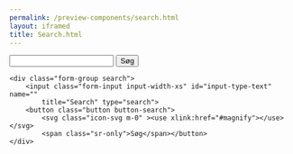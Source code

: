```yaml
--- 
permalink: /preview-components/search.html
layout: iframed 
title: Search.html
---
```

<div class="container">
    <div class="form-group search">
        <input class="form-input input-char-27" id="input-type-text" name=""
            title="Search" type="search">
        <button class="button button-search">Søg</button>
    </div>

    <div class="form-group search">
        <input class="form-input input-width-xs" id="input-type-text" name=""
            title="Search" type="search">
        <button class="button button-search">
            <svg class="icon-svg m-0" ><use xlink:href="#magnify"></use></svg>
            <span class="sr-only">Søg</span></button>
    </div>
</div>